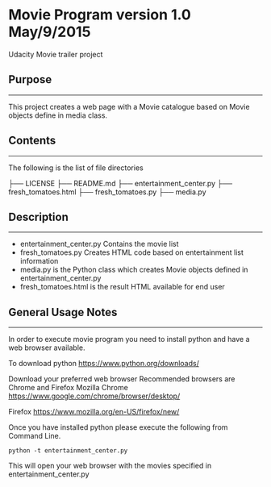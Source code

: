 # Movie Program version 1.0 May/9/2015

Udacity Movie trailer project

## Purpose
------------------------------------------------------------------------------------------------------
This project creates a web page with a Movie catalogue based on Movie objects define in media class.

## Contents
------------------------------------------------------------------------------------------------------

The following is the list of file directories

├── LICENSE
├── README.md
├── entertainment_center.py
├── fresh_tomatoes.html
├── fresh_tomatoes.py
├── media.py

## Description
------------------------------------------------------------------------------------------------------
* entertainment_center.py Contains the movie list
* fresh_tomatoes.py Creates HTML code based on entertainment list information
* media.py is the Python class which creates Movie objects defined in entertainment_center.py
* fresh_tomatoes.html is the result HTML available for end user

## General Usage Notes
------------------------------------------------------------------------------------------------------
In order to execute movie program you need to install python and have a web browser available.

To download python
https://www.python.org/downloads/

Download your preferred web browser
Recommended browsers are Chrome and Firefox Mozilla
Chrome
https://www.google.com/chrome/browser/desktop/

Firefox
https://www.mozilla.org/en-US/firefox/new/

Once you have installed python please execute the following from Command Line.

```
python -t entertainment_center.py
```

This will open your web browser with the movies specified in entertainment_center.py

